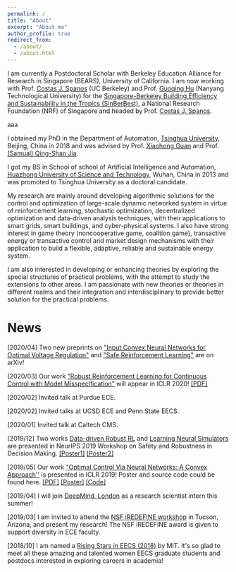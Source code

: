 ```yaml
---
permalink: /
title: "About"
excerpt: "About me"
author_profile: true
redirect_from: 
  - /about/
  - /about.html
---
```


I am currently a Postdoctoral Scholar with Berkeley Education Alliance for Research in Singapore (BEARS), University of California.  I am now working with Prof. [Costas J. Spanos](https://www2.eecs.berkeley.edu/Faculty/Homepages/spanos.html) (UC Berkeley) and Prof. [Guoqing Hu](https://www.ntu.edu.sg/home/gqhu/) (Nanyang Technological University) for the [Singapore-Berkeley Building Efficiency and Sustainability in the Tropics (SinBerBest)](https://sinberbest.berkeley.edu/), a National Research Foundation (NRF) of Singapore and headed by Prof. [Costas J. Spanos](https://www2.eecs.berkeley.edu/Faculty/Homepages/spanos.html). 

aaa

I obtained my PhD in the Department of Automation, [Tsinghua University]( https://www.tsinghua.edu.cn/en/index.htm), Beijing, China in 2018 and was advised by Prof. [Xiaohong Guan](http://cfins.au.tsinghua.edu.cn/personalhg/xhguan/) and Prof. [(Samual) Qing-Shan Jia]( https://yangyu-bears-berkeley.github.io/bio.html).  
 
I got my BS in School of school of Artificial Intelligence and Automation, [Huazhong University of Science and Technology]( http://english.hust.edu.cn/), Wuhan, China in 2013 and was promoted to Tsinghua University as a doctoral candidate.
 

My research are mainly around developing algorithmic solutions for the control and optimization of large-scale dynamic networked system in virtue of reinforcement learning, stochastic optimization, decentralized optimization and  data-driven analysis techniques, with their applications to smart grids, smart buildings, and cyber-physical systems. 
I also have strong interest in game theory (noncooperative game, coalition game), transactive energy or transactive control and market design mechanisms with their application to build a flexible, adaptive, reliable and sustainable energy system. 

I am also interested in developing or enhancing theories by exploring the special structures of practical problems, with the attempt to study the extensions to other areas.
I am passionate with new theories or theories in different realms and their integration and interdisciplinary to provide better solution for the practical problems.
 

News
======
[2020/04] Two new preprints on ["Input Convex Neural Networks for Optimal Voltage Regulation"](https://arxiv.org/abs/2002.08684) and ["Safe Reinforcement Learning"](https://arxiv.org/abs/2003.09488) are on arXiv!

[2020/03] Our work ["Robust Reinforcement Learning for Continuous Control with Model Misspecification"](https://arxiv.org/abs/1906.07516) will appear in ICLR 2020! [[PDF]](https://arxiv.org/abs/1906.07516) 

[2020/02] Invited talk at Purdue ECE.

[2020/02] Invited talks at UCSD ECE and Penn State EECS.

[2020/01] Invited talk at Caltech CMS.

[2019/12] Two works [Data-driven Robust RL](https://drive.google.com/file/d/0B3mY6u_lryzddkRrQ0xzQWtpemRUSHBnZ2NHMnctS1B5b01J/view) and [Learning Neural Simulators](https://drive.google.com/file/d/0B3mY6u_lryzdWWVxZ2pYZ1dINUQ3WUEwSHlkWnNSZDh5THVj/view) are presented in NeurIPS 2019 Workshop on Safety and Robustness in Decision Making. [[Poster1]](https://drive.google.com/file/d/1OSd4GnrEluGX_Vwx8HChREavtdTQTCde/view?usp=sharing) [[Poster2]](https://docs.google.com/presentation/d/1vtanHk-F50iLIPwE6yipUzloDDVZvgrL4iyn_Vj7yJc/edit?usp=sharing)

[2019/05] Our work ["Optimal Control Via Neural Networks: A Convex Approach''](https://openreview.net/forum?id=H1MW72AcK7) is presented in ICLR 2019! Poster and source code could be found here. [[PDF]](https://arxiv.org/pdf/1805.11835.pdf) [[Poster]](https://drive.google.com/file/d/1q-M--UvJsww-cRUFG_iW2bQvNAna51nP/view?usp=sharing) [[Code]](https://github.com/chennnnnyize/Optimal-Control-via-Neural-Networks)

[2019/04] I will join [DeepMind, London](https://deepmind.com/) as a research scientist intern this summer!

[2019/03] I am invited to attend the [NSF iREDEFINE workshop](https://www.ecedha.org/Meetings/Past-Programs/2019-ECEDHA-Annual-Conference-and-ECExpo/Student-Program) in Tucson, Arizona, and present my research! The NSF iREDEFINE award is given to support diversity in ECE faculty.

[2018/10] I am named a [Rising Stars in EECS (2018)](https://risingstars18-eecs.mit.edu/) by MIT. It's so glad to meet all these amazing and talented women EECS graduate students and postdocs interested in exploring careers in academia!
